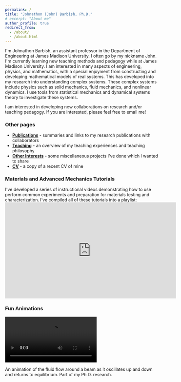 ```yaml
---
permalink: /
title: "Johnathon (John) Barbish, Ph.D."
# excerpt: "About me"
author_profile: true
redirect_from: 
  - /about/
  - /about.html
---
```


<!-- ## Johnathon (John) Barbish, Ph.D. -->

I'm Johnathon Barbish, an assistant professor in the Department of Engineering at James Madison University. I often go by my nickname John. I'm currently learning new teaching methods and pedagogy while at James Madison University. I am interested in many aspects of engineering, physics, and mathematics, with a special enjoyment from constructing and developing mathematical models of real systems. This has developed into my research into understanding complex systems. These complex systems include physics such as solid mechanics, fluid mechanics, and nonlinear dynamics. I use tools from statistical mechanics and dynamical systems theory to investigate these systems.

I am interested in developing new collaborations on research and/or teaching pedagogy. If you are interested, please feel free to email me!

### Other pages
- **[Publications](../publications/)** - summaries and links to my research publications with collaborators
- **[Teaching](../teaching/)**  - an overview of my teaching experiences and teaching philosophy
- **[Other Interests](../portfolio/)**  - some miscellaneous projects I've done which I wanted to share
- **[CV](../cv/)**  - a copy of a recent CV of mine

<h3>Materials and Advanced Mechanics Tutorials</h3>
I've developed a series of instructional videos demonstrating how to use perform common experiments and preparation for materials testing and characterization. I've compiled all of these tutorials into a playlist:
<iframe width="560" height="315" src="https://www.youtube.com/embed/videoseries?si=vPi_Q_WNjE4a0D15&amp;list=PLJEfPsCri8o1SnFl4rxjVvcEXIUyTQ87y" title="YouTube video player" frameborder="0" allow="accelerometer; autoplay; clipboard-write; encrypted-media; gyroscope; picture-in-picture; web-share" referrerpolicy="strict-origin-when-cross-origin" allowfullscreen></iframe>

### Fun Animations
![](../files/midplane-velocity-field.mp4)

An animation of the fluid flow around a beam as it oscillates up and down and returns to equilibrium. Part of my Ph.D. research.